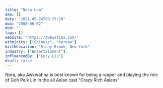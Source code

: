 ```yaml
---
title: "Nora Lum"
aka: []
date: "2021-05-24T00:25:29"
dob: "1988-06-02"
dod: ""
tags: []
website: "https://awkwafina.com/"
ethnicity: ["Chinese", "Korean"]
birthLocation: "Stony Brook, New York"
industry: ["Entertainment"]
influencedBy: ["Lucy Liu"]
draft: false
---
```


Nora, aka Awkwafina is best known for being a rapper and playing the role of Goh Peik Lin in the all Asian cast "Crazy Rich Asians"
